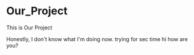 # Our_Project
This is Our Project

Honestly, I don't know what I'm doing now.
trying for sec time 
hi how are you?
